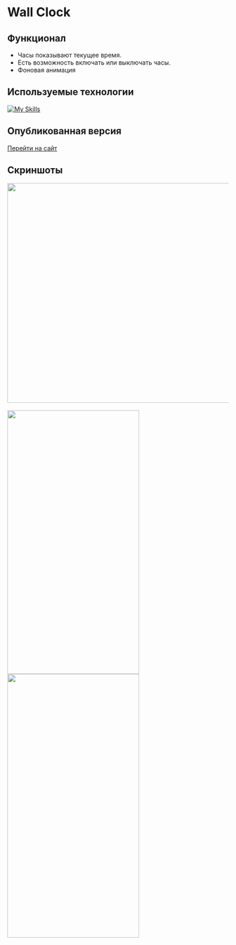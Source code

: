 # Wall Clock

## Функционал
- Часы показывают текущее время.
- Есть возможность включать или выключать часы.
- Фоновая анимация
   
## Используемые технологии
[![My Skills](https://skillicons.dev/icons?i=html,css,javascript)](https://skillicons.dev)

## Опубликованная версия
[Перейти на сайт](https://alpha3625.github.io/wall-clock/)

## Скриншоты
<img src="https://github.com/user-attachments/assets/4456ebe3-682f-4668-a8e1-79aaa45a6e8d" width="800" height="500">
<br>
<br>
<img src="https://github.com/user-attachments/assets/47a4c207-5ba4-48e0-8b47-4247bb14c38e" width="300" height="600">
<img src="https://github.com/user-attachments/assets/aa8bb57c-7967-41c9-bfc8-8d45d4a5f45f" width="300" height="600">

